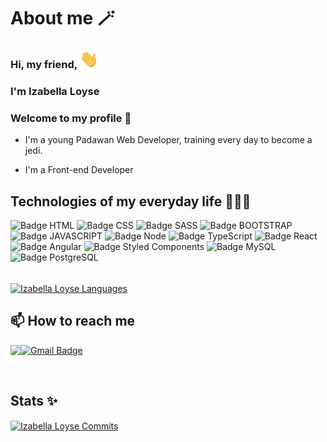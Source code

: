 # About me 🪄

### **Hi, my friend**, <img src="https://raw.githubusercontent.com/ABSphreak/ABSphreak/master/gifs/Hi.gif" width="30">
### **I'm Izabella Loyse**

### **Welcome to my profile** 🖖

- I'm a young Padawan Web Developer, training every day to become a jedi.

- I'm a Front-end Developer

## Technologies of my everyday life 👩🏻‍💻

![Badge HTML](https://img.shields.io/badge/HTML5-E34F26?style=for-the-badge&logo=html5&logoColor=white)
![Badge CSS](https://img.shields.io/badge/CSS3-1572B6?style=for-the-badge&logo=css3&logoColor=white)
![Badge SASS](https://img.shields.io/badge/Sass-CC6699?style=for-the-badge&logo=sass&logoColor=white)
![Badge BOOTSTRAP](https://img.shields.io/badge/Bootstrap-563D7C?style=for-the-badge&logo=bootstrap&logoColor=white)
![Badge JAVASCRIPT](https://img.shields.io/badge/JavaScript-323330?style=for-the-badge&logo=javascript&logoColor=F7DF1E)
![Badge Node](https://img.shields.io/badge/Node.js-43853D?style=for-the-badge&logo=node.js&logoColor=white)
![Badge TypeScript](https://img.shields.io/badge/TypeScript-007ACC?style=for-the-badge&logo=typescript&logoColor=white)
![Badge React](https://img.shields.io/badge/React-20232A?style=for-the-badge&logo=react&logoColor=61DAFB)
![Badge Angular](https://img.shields.io/badge/Angular-DD0031?style=for-the-badge&logo=angular&logoColor=white)
![Badge Styled Components](https://img.shields.io/badge/styled--components-DB7093?style=for-the-badge&logo=styled-components&logoColor=white)
![Badge MySQL](https://img.shields.io/badge/MySQL-00000F?style=for-the-badge&logo=mysql&logoColor=white)
![Badge PostgreSQL](https://img.shields.io/badge/PostgreSQL-316192?style=for-the-badge&logo=postgresql&logoColor=white)

<br>

<a href="https://github.com/IzabellaLoyse">
  <img align="center" src="https://github-readme-stats.vercel.app/api/top-langs/?username=IzabellaLoyse&layout=compact&theme=tokyonight" alt="Izabella Loyse Languages" width="400"/>
</a>

## 📫 How to reach me

[![Gmail Badge](https://img.shields.io/badge/Gmail-D14836?style=for-the-badge&logo=gmail&logoColor=white)](mailto:izabellaloysedev@gmail.com)
<a href="https://www.linkedin.com/in/izabella-loyse-candido/" target="blank"><img align="left" src="https://img.shields.io/badge/LinkedIn-0077B5?style=for-the-badge&logo=linkedin&logoColor=white" />
</a>

</br>


## Stats ✨

<a href="https://github.com/IzabellaLoyse">
  <img align="center" src="https://github-readme-stats.vercel.app/api?username=IzabellaLoyse&count_private=true&show_icons=true&theme=tokyonight" alt="Izabella Loyse Commits" width="450"/>
</a>

